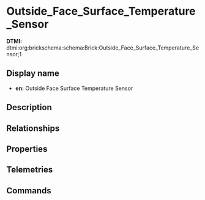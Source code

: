 # Outside_Face_Surface_Temperature_Sensor
**DTMI:** dtmi:org:brickschema:schema:Brick:Outside_Face_Surface_Temperature_Sensor;1
## Display name
- **en:** Outside Face Surface Temperature Sensor
## Description
## Relationships
## Properties
## Telemetries
## Commands
